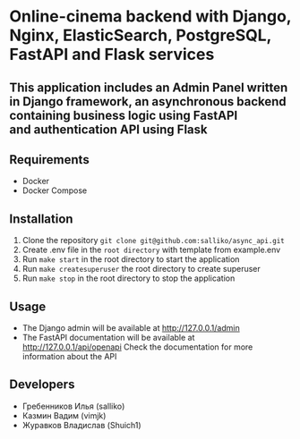 Online-cinema backend with Django, Nginx, ElasticSearch, PostgreSQL, FastAPI and Flask services
================================================================================================
This application includes an Admin Panel written in Django framework, an asynchronous backend containing business logic using FastAPI  
and authentication API using Flask
----------------------------------------------------------------------------------------------------------------------------------------

## Requirements
- Docker
- Docker Compose

## Installation
1. Clone the repository `git clone git@github.com:salliko/async_api.git`
2. Create .env file in the `root directory` with template from example.env
3. Run `make start` in the root directory to start the application
4. Run `make createsuperuser` the root directory to create superuser
5. Run `make stop` in the root directory to stop the application

## Usage
- The Django admin will be available at http://127.0.0.1/admin
- The FastAPI documentation will be available at http://127.0.0.1/api/openapi Check the documentation for more information about the API

## Developers
- Гребенников Илья (salliko)
- Казмин Вадим (vimjk)
- Журавков Владислав (Shuich1)
